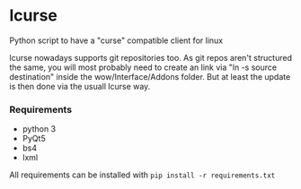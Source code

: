 lcurse
======

Python script to have a "curse" compatible client for linux


lcurse nowadays supports git repositories too.
As git repos aren't structured the same, you will most probably need to create an link via "ln -s source destination" inside the wow/Interface/Addons folder.
But at least the update is then done via the usuall lcurse way.

### Requirements
* python 3
* PyQt5
* bs4
* lxml

All requirements can be installed with `pip install -r requirements.txt`

